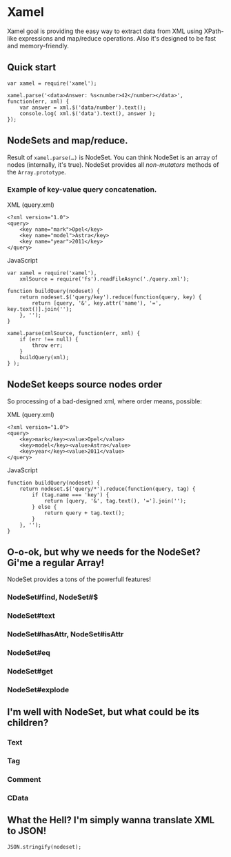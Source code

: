 # Xamel

Xamel goal is providing the easy way to extract data from XML using XPath-like expressions and map/reduce operations. Also it's designed to be fast and memory-friendly.

## Quick start

	var xamel = require('xamel');
    
    xamel.parse('<data>Answer: %s<number>42</number></data>', function(err, xml) {
    	var answer = xml.$('data/number').text();
        console.log( xml.$('data').text(), answer );
    });
    
## NodeSets and map/reduce.

Result of `xamel.parse(…)` is NodeSet. You can think NodeSet is an array of nodes (internally, it's true). NodeSet provides all _non-mutators_ methods of the `Array.prototype`.

### Example of key-value query concatenation.

XML (query.xml)
	
    <?xml version="1.0">
    <query>
    	<key name="mark">Opel</key>
        <key name="model">Astra</key>
        <key name="year">2011</key>
    </query>
    
JavaScript

	var xamel = require('xamel'),
        xmlSource = require('fs').readFileAsync('./query.xml');
    
    function buildQuery(nodeset) {
    	return nodeset.$('query/key').reduce(function(query, key) {
        	return [query, '&', key.attr('name'), '=', key.text()].join('');
        }, '');
    }
        
    xamel.parse(xmlSource, function(err, xml) {
    	if (err !== null) {
        	throw err;
        }
        buildQuery(xml);
    } );
    
## NodeSet keeps source nodes order

So processing of a bad-designed xml, where order means, possible:

XML (query.xml)
	
    <?xml version="1.0">
    <query>
    	<key>mark</key><value>Opel</value>
        <key>model</key><value>Astra</value>
        <key>year</key><value>2011</value>
    </query>
    
JavaScript

	function buildQuery(nodeset) {
    	return nodeset.$('query/*').reduce(function(query, tag) {
			if (tag.name === 'key') {
            	return [query, '&', tag.text(), '='].join('');
            } else {
            	return query + tag.text();
            }
        }, '');
    }
    
## O-o-ok, but why we needs for the NodeSet? Gi'me a regular Array!

NodeSet provides a tons of the powerfull features!

### NodeSet#find, NodeSet#$

### NodeSet#text

### NodeSet#hasAttr, NodeSet#isAttr

### NodeSet#eq

### NodeSet#get

### NodeSet#explode

## I'm well with NodeSet, but what could be its children?

### Text

### Tag

### Comment

### CData

## What the Hell? I'm simply wanna translate XML to JSON!

	JSON.stringify(nodeset);